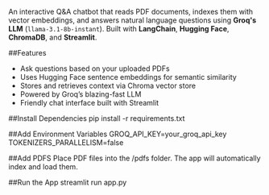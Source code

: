 An interactive Q&A chatbot that reads PDF documents, indexes them with vector embeddings, and answers natural language questions using **Groq's LLM** (`llama-3.1-8b-instant`). Built with **LangChain**, **Hugging Face**, **ChromaDB**, and **Streamlit**.

##Features
- Ask questions based on your uploaded PDFs
- Uses Hugging Face sentence embeddings for semantic similarity
- Stores and retrieves context via Chroma vector store
- Powered by Groq’s blazing-fast LLM
- Friendly chat interface built with Streamlit

##Install Dependencies
pip install -r requirements.txt

##Add Environment Variables
GROQ_API_KEY=your_groq_api_key
TOKENIZERS_PARALLELISM=false

##Add PDFS
Place PDF files into the /pdfs folder. The app will automatically index and load them.

##Run the App
streamlit run app.py